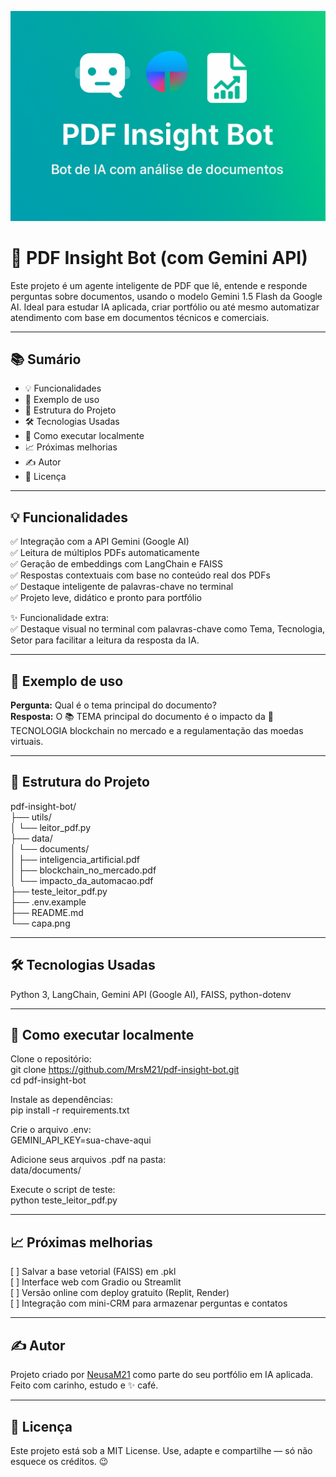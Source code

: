 ![Capa do Projeto](capa.png)

# 📄 PDF Insight Bot (com Gemini API)

Este projeto é um agente inteligente de PDF que lê, entende e responde perguntas sobre documentos, usando o modelo Gemini 1.5 Flash da Google AI. Ideal para estudar IA aplicada, criar portfólio ou até mesmo automatizar atendimento com base em documentos técnicos e comerciais.

---

## 📚 Sumário  
- 💡 Funcionalidades  
- 💬 Exemplo de uso  
- 📂 Estrutura do Projeto  
- 🛠️ Tecnologias Usadas  
- 🚀 Como executar localmente  
- 📈 Próximas melhorias  
- ✍️ Autor  
- 📝 Licença 

---

## 💡 Funcionalidades  
✅ Integração com a API Gemini (Google AI)  
✅ Leitura de múltiplos PDFs automaticamente  
✅ Geração de embeddings com LangChain e FAISS  
✅ Respostas contextuais com base no conteúdo real dos PDFs  
✅ Destaque inteligente de palavras-chave no terminal  
✅ Projeto leve, didático e pronto para portfólio  

✨ Funcionalidade extra:  
✅ Destaque visual no terminal com palavras-chave como Tema, Tecnologia, Setor para facilitar a leitura da resposta da IA.

---

## 💬 Exemplo de uso  
**Pergunta:** Qual é o tema principal do documento?  
**Resposta:** O 📚 TEMA principal do documento é o impacto da 🧠 TECNOLOGIA blockchain no mercado e a regulamentação das moedas virtuais.

---

## 📂 Estrutura do Projeto  
pdf-insight-bot/  
├── utils/  
│   └── leitor_pdf.py  
├── data/  
│   └── documents/  
│       ├── inteligencia_artificial.pdf  
│       ├── blockchain_no_mercado.pdf  
│       └── impacto_da_automacao.pdf  
├── teste_leitor_pdf.py  
├── .env.example  
├── README.md  
└── capa.png  

---

## 🛠️ Tecnologias Usadas  
Python 3, LangChain, Gemini API (Google AI), FAISS, python-dotenv  

---

## 🚀 Como executar localmente  
Clone o repositório:  
git clone https://github.com/MrsM21/pdf-insight-bot.git  
cd pdf-insight-bot  

Instale as dependências:  
pip install -r requirements.txt  

Crie o arquivo .env:  
GEMINI_API_KEY=sua-chave-aqui  

Adicione seus arquivos .pdf na pasta:  
data/documents/  

Execute o script de teste:  
python teste_leitor_pdf.py

---

## 📈 Próximas melhorias  
[ ] Salvar a base vetorial (FAISS) em .pkl  
[ ] Interface web com Gradio ou Streamlit  
[ ] Versão online com deploy gratuito (Replit, Render)  
[ ] Integração com mini-CRM para armazenar perguntas e contatos

---

## ✍️ Autor  
Projeto criado por [NeusaM21](https://github.com/NeusaM21) como parte do seu portfólio em IA aplicada. Feito com carinho, estudo e ✨ café.

---

## 📝 Licença  
Este projeto está sob a MIT License. Use, adapte e compartilhe — só não esquece os créditos. 😉



